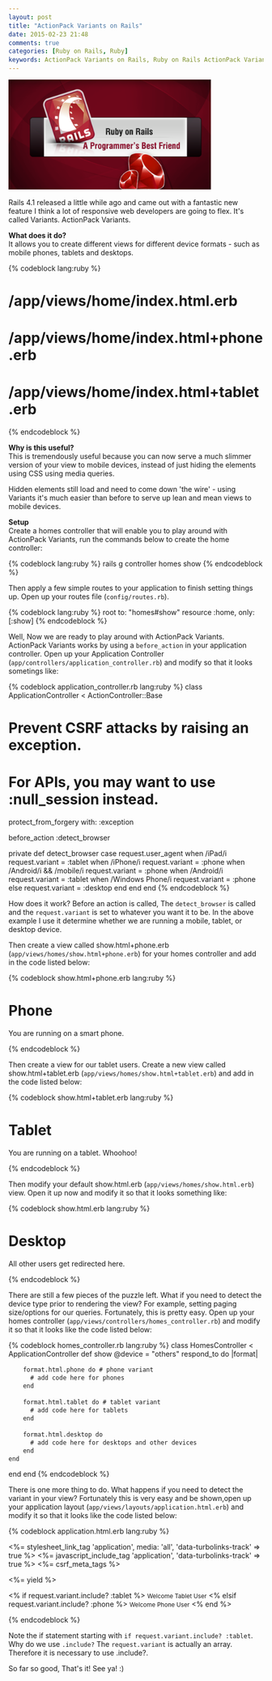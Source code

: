 ```yaml
---
layout: post
title: "ActionPack Variants on Rails"
date: 2015-02-23 21:48
comments: true
categories: [Ruby on Rails, Ruby]
keywords: ActionPack Variants on Rails, Ruby on Rails ActionPack Variants, Rails ActionPack Variants
---
```


<p>
  <img src="/images/ruby_on_rails.png" width="400" alt="ActionPack Variants on Rails" />
</p>

<p>
  Rails 4.1 released a little while ago and came out with a fantastic new feature I think a lot of responsive web developers are going to flex. It's called Variants. ActionPack Variants.
</p>

<p>
  <strong>What does it do?</strong><br/>
  It allows you to create different views for different device formats - such as mobile 
  phones, tablets and desktops.
</p>

{% codeblock lang:ruby %}
# /app/views/home/index.html.erb
# /app/views/home/index.html+phone.erb
# /app/views/home/index.html+tablet.erb
{% endcodeblock %}

<p>
  <strong>Why is this useful?</strong><br/>
  This is tremendously useful because you can now serve a much slimmer version of your view to mobile devices, instead of just hiding the elements using CSS using media queries.
</p>

<p>
  Hidden elements still load and need to come down 'the wire' - using Variants it's much easier than before to serve up lean and mean views to mobile devices.
</p>

<p>
  <strong>Setup</strong><br/>
  Create a homes controller that will enable you to play around with ActionPack Variants, run the commands below to create the home controller:
</p>

{% codeblock lang:ruby %}
rails g controller homes show
{% endcodeblock %}

<p>
  Then apply a few simple routes to your application to finish setting things up. Open up your routes file (<code>config/routes.rb</code>).
</p>

{% codeblock lang:ruby %}
root to: "homes#show"
resource :home, only: [:show]
{% endcodeblock %}

<p>
  Well, Now we are ready to play around with ActionPack Variants. ActionPack Variants works by using a <code>before_action</code> in your application controller. Open up your Application Controller (<code>app/controllers/application_controller.rb</code>) and modify so that it looks sometings like:
</p>

{% codeblock application_controller.rb lang:ruby %}
class ApplicationController < ActionController::Base
  # Prevent CSRF attacks by raising an exception.
  # For APIs, you may want to use :null_session instead.
  protect_from_forgery with: :exception

  before_action :detect_browser

  private
    def detect_browser
      case request.user_agent
        when /iPad/i
          request.variant = :tablet
        when /iPhone/i
          request.variant = :phone
        when /Android/i && /mobile/i
          request.variant = :phone
        when /Android/i
          request.variant = :tablet
        when /Windows Phone/i
          request.variant = :phone
        else
          request.variant = :desktop
      end
    end
end
{% endcodeblock %}

<p>
  How does it work? Before an action is called, The <code>detect_browser</code> is called and the <code>request.variant</code> is set to whatever you want it to be. In the above example I use it determine whether we are running a mobile, tablet, or desktop device.
</p>

<p>
  Then create a view called show.html+phone.erb (<code>app/views/homes/show.html+phone.erb</code>) for your homes controller and add in the code listed below:
</p>

{% codeblock show.html+phone.erb lang:ruby %}
<h1>Phone</h1>
<p>
  You are running on a smart phone.
</p>
{% endcodeblock %}

<p>
  Then create a view for our tablet users. Create a new view called show.html+tablet.erb (<code>app/views/homes/show.html+tablet.erb</code>) and add in the code listed below:
</p>

{% codeblock show.html+tablet.erb lang:ruby %}
<h1>Tablet</h1>
<p>
  You are running on a tablet.  Whoohoo!
</p>
{% endcodeblock %}

<p>
  Then modify your default show.html.erb (<code>app/views/homes/show.html.erb</code>) view. Open it up now and modify it so that it looks something like:
</p>

{% codeblock show.html.erb lang:ruby %}
<h1>Desktop</h1>
<p>
  All other users get redirected here.
</p>
{% endcodeblock %}

<p>
   There are still a few pieces of the puzzle left. What if you need to detect the device type prior to rendering the view? For example, setting paging size/options for our queries. Fortunately, this is pretty easy. Open up your homes controller (<code>app/views/controllers/homes_controller.rb</code>) and modify it so that it looks like the code listed below:
</p>

{% codeblock homes_controller.rb lang:ruby %}
class HomesController < ApplicationController
  def show
    @device = "others"
    respond_to do |format|

        format.html.phone do # phone variant
          # add code here for phones
        end

        format.html.tablet do # tablet variant
          # add code here for tablets
        end

        format.html.desktop do 
          # add code here for desktops and other devices
        end
    end
  end
end
{% endcodeblock %}

<p>
  There is one more thing to do. What happens if you need to detect the variant in your view? Fortunately this is very easy and be shown,open up your application layout (<code>app/views/layouts/application.html.erb</code>) and modify it so that it looks like the code listed below:
</p>

{% codeblock application.html.erb lang:ruby %}
<!DOCTYPE html>
<html>
<head>
  <title>ActionPackVariantsExample</title>
  <%= stylesheet_link_tag    'application', media: 'all', 'data-turbolinks-track' => true %>
  <%= javascript_include_tag 'application', 'data-turbolinks-track' => true %>
  <%= csrf_meta_tags %>
</head>
<body>

<%= yield %>

<% if request.variant.include? :tablet %>
  <small>Welcome Tablet User</small>
<% elsif request.variant.include? :phone %>
  <small>Welcome Phone User</small>
<% end %>

</body>
</html>
{% endcodeblock %}

<p>
  Note the if statement starting with <code>if request.variant.include? :tablet</code>. Why do we use <code>.include?</code> The <code>request.variant</code> is actually an array. Therefore it is necessary to use .include?.
</p>

<p>
  So far so good, That's it! See ya! :)
</p>
